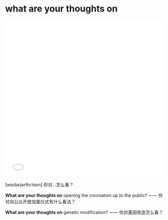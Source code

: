 # what are your thoughts on

<iframe src="//player.bilibili.com/player.html?bvid=BV1K94y1L7ZF&page=1&high_quality=1&danmaku=0&autoplay=0" allowfullscreen="true" width="100%" height="500" scrolling="no" frameborder="0" sandbox="allow-top-navigation allow-same-origin allow-forms allow-scripts"></iframe>

\[wɒdərjərθɔːtsɒn\] 你对...怎么看？

**What are your thoughts on** opening the coronation up to the public? —— 你对向公众开放加冕仪式有什么看法？

**What are your thoughts on** genetic modification? —— 你对基因改造怎么看？
